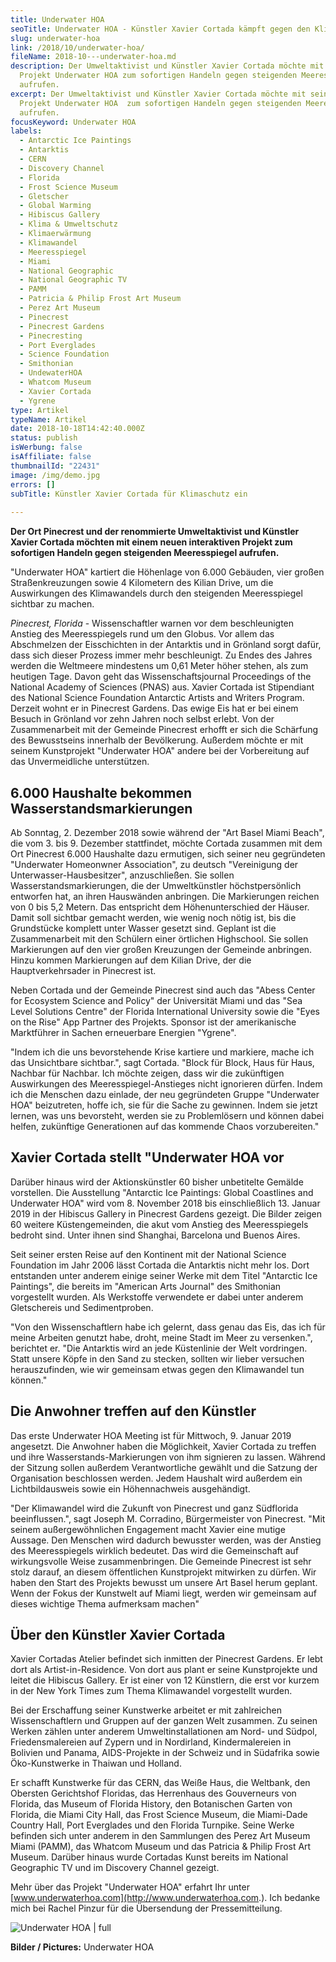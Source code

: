 ```yaml
---
title: Underwater HOA
seoTitle: Underwater HOA - Künstler Xavier Cortada kämpft gegen den Klimawandel
slug: underwater-hoa
link: /2018/10/underwater-hoa/
fileName: 2018-10---underwater-hoa.md
description: Der Umweltaktivist und Künstler Xavier Cortada möchte mit seinem
  Projekt Underwater HOA zum sofortigen Handeln gegen steigenden Meeresspiegel
  aufrufen.
excerpt: Der Umweltaktivist und Künstler Xavier Cortada möchte mit seinem
  Projekt Underwater HOA  zum sofortigen Handeln gegen steigenden Meeresspiegel
  aufrufen.
focusKeyword: Underwater HOA
labels:
  - Antarctic Ice Paintings
  - Antarktis
  - CERN
  - Discovery Channel
  - Florida
  - Frost Science Museum
  - Gletscher
  - Global Warming
  - Hibiscus Gallery
  - Klima & Umweltschutz
  - Klimaerwärmung
  - Klimawandel
  - Meeresspiegel
  - Miami
  - National Geographic
  - National Geographic TV
  - PAMM
  - Patricia & Philip Frost Art Museum
  - Perez Art Museum
  - Pinecrest
  - Pinecrest Gardens
  - Pinecresting
  - Port Everglades
  - Science Foundation
  - Smithonian
  - UndewaterHOA
  - Whatcom Museum
  - Xavier Cortada
  - Ygrene
type: Artikel
typeName: Artikel
date: 2018-10-18T14:42:40.000Z
status: publish
isWerbung: false
isAffiliate: false
thumbnailId: "22431"
image: /img/demo.jpg
errors: []
subTitle: Künstler Xavier Cortada für Klimaschutz ein
  
---
```


**Der Ort Pinecrest und der renommierte Umweltaktivist und Künstler Xavier
Cortada möchten mit einem neuen interaktiven Projekt zum sofortigen Handeln
gegen steigenden Meeresspiegel aufrufen.**

"Underwater HOA" kartiert die Höhenlage von 6.000 Gebäuden, vier großen
Straßenkreuzungen sowie 4 Kilometern des Kilian Drive, um die Auswirkungen des
Klimawandels durch den steigenden Meeresspiegel sichtbar zu machen.

_Pinecrest, Florida_ - Wissenschaftler warnen vor dem beschleunigten Anstieg des
Meeresspiegels rund um den Globus. Vor allem das Abschmelzen der Eisschichten in
der Antarktis und in Grönland sorgt dafür, dass sich dieser Prozess immer mehr
beschleunigt. Zu Endes des Jahres werden die Weltmeere mindestens um 0,61 Meter
höher stehen, als zum heutigen Tage. Davon geht das Wissenschaftsjournal
Proceedings of the National Academy of Sciences (PNAS) aus. Xavier Cortada ist
Stipendiant des National Science Foundation Antarctic Artists and Writers
Program. Derzeit wohnt er in Pinecrest Gardens. Das ewige Eis hat er bei einem
Besuch in Grönland vor zehn Jahren noch selbst erlebt. Von der Zusammenarbeit
mit der Gemeinde Pinecrest erhofft er sich die Schärfung des Bewusstseins
innerhalb der Bevölkerung. Außerdem möchte er mit seinem Kunstprojekt
"Underwater HOA" andere bei der Vorbereitung auf das Unvermeidliche
unterstützen.

## 6.000 Haushalte bekommen Wasserstandsmarkierungen

Ab Sonntag, 2. Dezember 2018 sowie während der "Art Basel Miami Beach", die
vom 3. bis 9. Dezember stattfindet, möchte Cortada zusammen mit dem Ort
Pinecrest 6.000 Haushalte dazu ermutigen, sich seiner neu gegründeten
"Underwater Homeonwner Association", zu deutsch "Vereinigung der
Unterwasser-Hausbesitzer", anzuschließen. Sie sollen Wasserstandsmarkierungen,
die der Umweltkünstler höchstpersönlich entworfen hat, an ihren Hauswänden
anbringen. Die Markierungen reichen von 0 bis 5,2 Metern. Das entspricht dem
Höhenunterschied der Häuser. Damit soll sichtbar gemacht werden, wie wenig noch
nötig ist, bis die Grundstücke komplett unter Wasser gesetzt sind. Geplant ist
die Zusammenarbeit mit den Schülern einer örtlichen Highschool. Sie sollen
Markierungen auf den vier großen Kreuzungen der Gemeinde anbringen. Hinzu kommen
Markierungen auf dem Kilian Drive, der die Hauptverkehrsader in Pinecrest ist.

Neben Cortada und der Gemeinde Pinecrest sind auch das "Abess Center for
Ecosystem Science and Policy" der Universität Miami und das "Sea Level Solutions
Centre" der Florida International University sowie die "Eyes on the Rise" App
Partner des Projekts. Sponsor ist der amerikanische Marktführer in Sachen
erneuerbare Energien "Ygrene".

"Indem ich die uns bevorstehende Krise kartiere und markiere, mache ich das
Unsichtbare sichtbar.", sagt Cortada. "Block für Block, Haus für Haus, Nachbar
für Nachbar. Ich möchte zeigen, dass wir die zukünftigen Auswirkungen des
Meeresspiegel-Anstieges nicht ignorieren dürfen. Indem ich die Menschen dazu
einlade, der neu gegründeten Gruppe "Underwater HOA" beizutreten, hoffe ich, sie
für die Sache zu gewinnen. Indem sie jetzt lernen, was uns bevorsteht, werden
sie zu Problemlösern und können dabei helfen, zukünftige Generationen auf das
kommende Chaos vorzubereiten."

## Xavier Cortada stellt "Underwater HOA vor

Darüber hinaus wird der Aktionskünstler 60 bisher unbetitelte Gemälde
vorstellen. Die Ausstellung "Antarctic Ice Paintings: Global Coastlines and
Underwater HOA" wird vom 8. November 2018 bis einschließlich 13. Januar 2019 in
der Hibiscus Gallery in Pinecrest Gardens gezeigt. Die Bilder zeigen 60 weitere
Küstengemeinden, die akut vom Anstieg des Meeresspiegels bedroht sind. Unter
ihnen sind Shanghai, Barcelona und Buenos Aires.

Seit seiner ersten Reise auf den Kontinent mit der National Science Foundation
im Jahr 2006 lässt Cortada die Antarktis nicht mehr los. Dort entstanden unter
anderem einige seiner Werke mit dem Titel "Antarctic Ice Paintings", die bereits
im "American Arts Journal" des Smithonian vorgestellt wurden. Als Werkstoffe
verwendete er dabei unter anderem Gletschereis und Sedimentproben.

"Von den Wissenschaftlern habe ich gelernt, dass genau das Eis, das ich für
meine Arbeiten genutzt habe, droht, meine Stadt im Meer zu versenken.",
berichtet er. "Die Antarktis wird an jede Küstenlinie der Welt vordringen. Statt
unsere Köpfe in den Sand zu stecken, sollten wir lieber versuchen
herauszufinden, wie wir gemeinsam etwas gegen den Klimawandel tun können."

## Die Anwohner treffen auf den Künstler

Das erste Underwater HOA Meeting ist für Mittwoch, 9. Januar 2019 angesetzt. Die
Anwohner haben die Möglichkeit, Xavier Cortada zu treffen und ihre
Wasserstands-Markierungen von ihm signieren zu lassen. Während der Sitzung
sollen außerdem Verantwortliche gewählt und die Satzung der Organisation
beschlossen werden. Jedem Haushalt wird außerdem ein Lichtbildausweis sowie ein
Höhennachweis ausgehändigt.

"Der Klimawandel wird die Zukunft von Pinecrest und ganz Südflorida
beeinflussen.", sagt Joseph M. Corradino, Bürgermeister von Pinecrest. "Mit
seinem außergewöhnlichen Engagement macht Xavier eine mutige Aussage. Den
Menschen wird dadurch bewusster werden, was der Anstieg des Meeresspiegels
wirklich bedeutet. Das wird die Gemeinschaft auf wirkungsvolle Weise
zusammenbringen. Die Gemeinde Pinecrest ist sehr stolz darauf, an diesem
öffentlichen Kunstprojekt mitwirken zu dürfen. Wir haben den Start des Projekts
bewusst um unsere Art Basel herum geplant. Wenn der Fokus der Kunstwelt auf
Miami liegt, werden wir gemeinsam auf dieses wichtige Thema aufmerksam machen"

## Über den Künstler Xavier Cortada

Xavier Cortadas Atelier befindet sich inmitten der Pinecrest Gardens. Er lebt
dort als Artist-in-Residence. Von dort aus plant er seine Kunstprojekte und
leitet die Hibiscus Gallery. Er ist einer von 12 Künstlern, die erst vor kurzem
in der New York Times zum Thema Klimawandel vorgestellt wurden.

Bei der Erschaffung seiner Kunstwerke arbeitet er mit zahlreichen
Wissenschaftlern und Gruppen auf der ganzen Welt zusammen. Zu seinen Werken
zählen unter anderem Umweltinstallationen am Nord- und Südpol, Friedensmalereien
auf Zypern und in Nordirland, Kindermalereien in Bolivien und Panama,
AIDS-Projekte in der Schweiz und in Südafrika sowie Öko-Kunstwerke in Thaiwan
und Holland.

Er schafft Kunstwerke für das CERN, das Weiße Haus, die Weltbank, den Obersten
Gerichtshof Floridas, das Herrenhaus des Gouverneurs von Florida, das Museum of
Florida History, den Botanischen Garten von Florida, die Miami City Hall, das
Frost Science Museum, die Miami-Dade Country Hall, Port Everglades und den
Florida Turnpike. Seine Werke befinden sich unter anderem in den Sammlungen des
Perez Art Museum Miami (PAMM), das Whatcom Museum und das Patricia &amp; Philip
Frost Art Museum. Darüber hinaus wurde Cortadas Kunst bereits im National
Geographic TV und im Discovery Channel gezeigt.

Mehr über das Projekt "Underwater HOA" erfahrt Ihr unter
[www.underwaterhoa.com](http://www.underwaterhoa.com.). Ich bedanke mich bei
Rachel Pinzur für die Übersendung der Pressemitteilung.

![Underwater HOA | full](http://cardamonchai.com/wp-content/uploads/2018/10/ShowImage-960x355.jpeg)

**Bilder / Pictures:** Underwater HOA

  